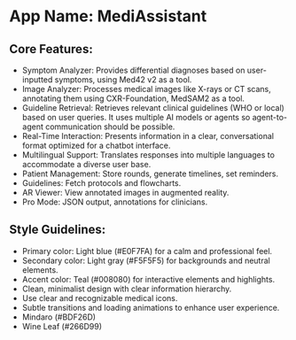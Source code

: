 # **App Name**: MediAssistant

## Core Features:

- Symptom Analyzer: Provides differential diagnoses based on user-inputted symptoms, using Med42 v2 as a tool.
- Image Analyzer: Processes medical images like X-rays or CT scans, annotating them using CXR-Foundation, MedSAM2 as a tool.
- Guideline Retrieval: Retrieves relevant clinical guidelines (WHO or local) based on user queries. It uses multiple AI models or agents so agent-to-agent communication should be possible.
- Real-Time Interaction: Presents information in a clear, conversational format optimized for a chatbot interface.
- Multilingual Support: Translates responses into multiple languages to accommodate a diverse user base.
- Patient Management: Store rounds, generate timelines, set reminders.
- Guidelines: Fetch protocols and flowcharts.
- AR Viewer: View annotated images in augmented reality.
- Pro Mode: JSON output, annotations for clinicians.

## Style Guidelines:

- Primary color: Light blue (#E0F7FA) for a calm and professional feel.
- Secondary color: Light gray (#F5F5F5) for backgrounds and neutral elements.
- Accent color: Teal (#008080) for interactive elements and highlights.
- Clean, minimalist design with clear information hierarchy.
- Use clear and recognizable medical icons.
- Subtle transitions and loading animations to enhance user experience.
- Mindaro (#BDF26D)
- Wine Leaf (#266D99)